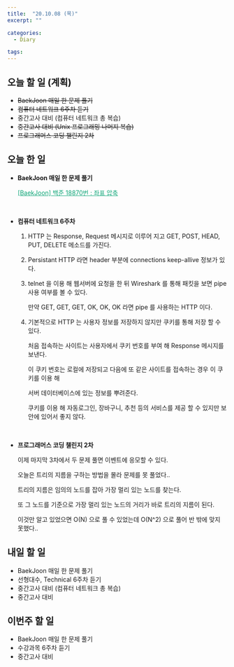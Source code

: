 ```yaml
---
title:  "20.10.08 (목)"
excerpt: ""

categories:
  - Diary

tags:
---
```


## 오늘 할 일 (계획)

- ~~BaekJoon 매일 한 문제 풀기~~
- ~~컴퓨터 네트워크 6주차 듣기~~
- 중간고사 대비 (컴퓨터 네트워크 총 복습)
- ~~중간고사 대비 (Unix 프로그래밍 나머지 복습)~~
- ~~프로그래머스 코딩 챌린지 2차~~

## 오늘 한 일

- **BaekJoon 매일 한 문제 풀기**

  <a href="https://nam-ki-bok.github.io/baekjoon/Baek_CoordEgg/" style="color:#0FA678">[BaekJoon] 백준 18870번 : 좌표 압축</a>

  <br>

- **컴퓨터 네트워크 6주차**

  1. HTTP 는 Response, Request 메시지로 이루어 지고 GET, POST, HEAD, PUT, DELETE 메소드를 가진다.

  2. Persistant HTTP 라면 header 부분에 connections keep-allive 정보가 있다.

  3. telnet 을 이용 해 웹서버에 요청을 한 뒤 Wireshark 를 통해 패킷을 보면 pipe 사용 여부를 볼 수 있다.

     만약 GET, GET, GET, OK, OK, OK 라면 pipe 를 사용하는 HTTP 이다.

  4. 기본적으로 HTTP 는 사용자 정보를 저장하지 않지만 쿠키를 통해 저장 할 수 있다.

     처음 접속하는 사이트는 사용자에서 쿠키 번호를 부여 해 Response 메시지를 보낸다.

     이 쿠키 번호는 로컬에 저장되고 다음에 또 같은 사이트를 접속하는 경우 이 쿠키를 이용 해

     서버 데이터베이스에 있는 정보를 뿌려준다.

     쿠키를 이용 해 자동로그인, 장바구니, 추천 등의 서비스를 제공 할 수 있지만 보안에 있어서 좋지 않다.

     <br>

- **프로그래머스 코딩 챌린지 2차**

  이제 마지막 3차에서 두 문제 풀면 이벤트에 응모할 수 있다.

  오늘은 트리의 지름을 구하는 방법을 몰라 문제를 못 풀었다..

  트리의 지름은 임의의 노드를 잡아 가장 멀리 있는 노드를 찾는다.

  또 그 노드를 기준으로 가장 멀리 있는 노드의 거리가 바로 트리의 지름이 된다.

  이것만 알고 있었으면 O(N) 으로 풀 수 있었는데 O(N^2) 으로 풀어 반 밖에 맞지 못했다..

## 내일 할 일

- BaekJoon 매일 한 문제 풀기
- 선형대수, Technical 6주차 듣기
- 중간고사 대비 (컴퓨터 네트워크 총 복습)
- 중간고사 대비

## 이번주 할 일

- BaekJoon 매일 한 문제 풀기
- 수강과목 6주차 듣기
- 중간고사 대비

<br>